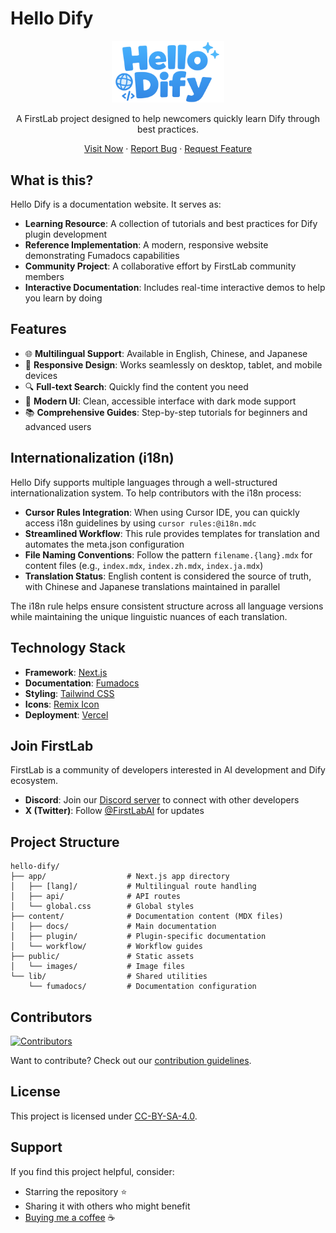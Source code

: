 # Hello Dify

<p align="center">
  <img src="./public/images/hello-dify.png" alt="Hello Dify Logo" width="180" />
</p>

<p align="center">
  A FirstLab project designed to help newcomers quickly learn Dify through best practices.
</p>

<p align="center">
  <a href="https://hellodify.com">Visit Now</a>
  ·
  <a href="https://github.com/stvlynn/hello-dify/issues">Report Bug</a>
  ·
  <a href="https://github.com/stvlynn/hello-dify/issues">Request Feature</a>
</p>

## What is this?

Hello Dify is a documentation website. It serves as:

- **Learning Resource**: A collection of tutorials and best practices for Dify plugin development
- **Reference Implementation**: A modern, responsive website demonstrating Fumadocs capabilities
- **Community Project**: A collaborative effort by FirstLab community members
- **Interactive Documentation**: Includes real-time interactive demos to help you learn by doing

## Features

- 🌐 **Multilingual Support**: Available in English, Chinese, and Japanese
- 📱 **Responsive Design**: Works seamlessly on desktop, tablet, and mobile devices
- 🔍 **Full-text Search**: Quickly find the content you need
- 🎨 **Modern UI**: Clean, accessible interface with dark mode support
- 📚 **Comprehensive Guides**: Step-by-step tutorials for beginners and advanced users

## Internationalization (i18n)

Hello Dify supports multiple languages through a well-structured internationalization system. To help contributors with the i18n process:

- **Cursor Rules Integration**: When using Cursor IDE, you can quickly access i18n guidelines by using `cursor rules:@i18n.mdc`
- **Streamlined Workflow**: This rule provides templates for translation and automates the meta.json configuration
- **File Naming Conventions**: Follow the pattern `filename.{lang}.mdx` for content files (e.g., `index.mdx`, `index.zh.mdx`, `index.ja.mdx`)
- **Translation Status**: English content is considered the source of truth, with Chinese and Japanese translations maintained in parallel

The i18n rule helps ensure consistent structure across all language versions while maintaining the unique linguistic nuances of each translation.

## Technology Stack

- **Framework**: [Next.js](https://nextjs.org/)
- **Documentation**: [Fumadocs](https://fumadocs.vercel.app/)
- **Styling**: [Tailwind CSS](https://tailwindcss.com/)
- **Icons**: [Remix Icon](https://remixicon.com/)
- **Deployment**: [Vercel](https://vercel.com/)

## Join FirstLab

FirstLab is a community of developers interested in AI development and Dify ecosystem.

- **Discord**: Join our [Discord server](https://discord.gg/PwZDHH4mv3) to connect with other developers
- **X (Twitter)**: Follow [@FirstLabAI](https://twitter.com/FirstLabAI) for updates

## Project Structure

```
hello-dify/
├── app/                  # Next.js app directory
│   ├── [lang]/           # Multilingual route handling
│   ├── api/              # API routes
│   └── global.css        # Global styles
├── content/              # Documentation content (MDX files)
│   ├── docs/             # Main documentation
│   ├── plugin/           # Plugin-specific documentation
│   └── workflow/         # Workflow guides
├── public/               # Static assets
│   └── images/           # Image files
└── lib/                  # Shared utilities
    └── fumadocs/         # Documentation configuration
```

## Contributors

[![Contributors](https://contrib.rocks/image?repo=stvlynn/hello-dify)](https://github.com/stvlynn/hello-dify/graphs/contributors)

Want to contribute? Check out our [contribution guidelines](content/docs/contributing.mdx).

## License

This project is licensed under [CC-BY-SA-4.0](./LICENSE).

## Support

If you find this project helpful, consider:

- Starring the repository ⭐
- Sharing it with others who might benefit
- [Buying me a coffee](https://www.buymeacoffee.com/stvlynn) ☕